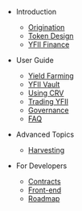 - Introduction
    - [Origination](origination.md)
    - [Token Design](token-design.md)
    - [YFII Finance](yfii-finance.md)

- User Guide
    - [Yield Farming](yield-farming.md)
    - [YFII Vault](vault.md)
    - [Using CRV](using-crv.md)
    - [Trading YFII](trading-yfii.md)
    - [Governance](governance.md)
    - [FAQ](faq.md)

- Advanced Topics
    - [Harvesting](harvesting.md)

- For Developers

    - [Contracts](contracts.md)
    - [Front-end](front-end.md)
    - [Roadmap](roadmap.md)